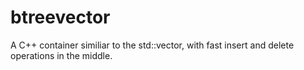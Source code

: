 # btreevector
A C++ container similiar to the std::vector, with fast insert and delete operations in the middle.
